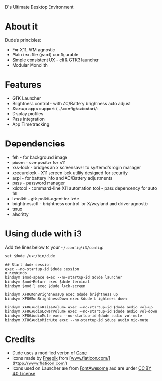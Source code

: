 D's Ultimate Desktop Environment

# About it
Dude's principles:

* For X11, WM agnostic
* Plain text file (yaml) configurable
* Simple consistent UX - cli & GTK3 launcher
* Modular Monolith

# Features
  - GTK Launcher
  - Brightness control - with AC/Battery brightness auto adjust
  - Startup apps support (~/.config/autostart/)
  - Display profiles
  - Pass integration
  - App Time tracking

# Dependencies
- feh - for background image
- picom - compositor for x11
- xss-lock - bridges an x screensaver to systemd's login manager
- xsecurelock - X11 screen lock utility designed for security
- acpi - for battery info and AC/Battery adjustments
- pass - password manager
- xdotool - command-line X11 automation tool - pass dependency for auto fill 
- lxpolkit - gtk polkit-agent for lxde 
- brightnessctl - brightness control for X/wayland and driver agnostic
- tmux
- alacritty

# Using dude with i3

Add the lines below to your `~/.config/i3/config`:

```
set $dude /usr/bin/dude

## Start dude session
exec --no-startup-id $dude session
# Keybinds
bindsym $mod+space exec --no-startup-id $dude launcher
bindsym $mod+Return exec $dude terminal
bindsym $mod+l exec $dude lock-screen

bindsym XF86MonBrightnessUp exec $dude brightness up
bindsym XF86MonBrightnessDown exec $dude brightness down

bindsym XF86AudioRaiseVolume exec --no-startup-id $dude audio vol-up
bindsym XF86AudioLowerVolume exec --no-startup-id $dude audio vol-down
bindsym XF86AudioMute exec --no-startup-id $dude audio vol-mute
bindsym XF86AudioMicMute exec --no-startup-id $dude audio mic-mute
```

# Credits
- Dude uses a modified verion of [Gone](https://github.com/dim13/gone)
- Icons made by [Freepik](https://www.flaticon.com/authors/freepik) from [www.flaticon.com/](https://www.flaticon.com/)
- Icons used on Launcher are from [FontAwesome](https://fontawesome.com/license/free) and are under [CC BY 4.0 License](https://creativecommons.org/licenses/by/4.0/)

